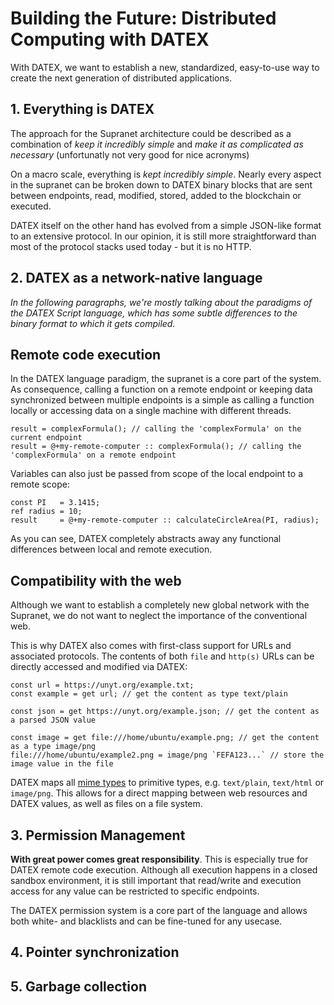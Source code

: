<!--
	{
		description: "An introduction",
		preview: "res/uix_banner.png",
		date: ~2023-04-26~,
		tag: "Developer",
		author: "unyt.org",
		authorRef: https://unyt.org
	};
-->


# Building the Future: Distributed Computing with DATEX

With DATEX, we want to establish a new, standardized, easy-to-use way to create the next generation of distributed applications.

## 1. Everything is DATEX

The approach for the Supranet architecture could be described as a combination of 
*keep it incredibly simple* and *make it as complicated as necessary* (unfortunatly not very good for nice acronyms)

On a macro scale, everything is *kept incredibly simple*. Nearly every aspect
in the supranet can be broken down to DATEX binary blocks that are sent between endpoints, read, modified, stored, added to the blockchain or executed.

DATEX itself on the other hand has evolved from a simple JSON-like format to an extensive protocol.
In our opinion, it is still more straightforward than most of the protocol stacks used today - but it is no HTTP.

## 2. DATEX as a network-native language

*In the following paragraphs, we're mostly talking about the paradigms of the DATEX Script language, which has some subtle differences to the binary format to which it gets compiled.*

## Remote code execution

In the DATEX language paradigm, the supranet is a core part of the system.
As consequence, calling a function on a remote endpoint or keeping data synchronized between multiple endpoints is a simple as calling a function locally or accessing data on a single machine with different threads.

```datex
result = complexFormula(); // calling the 'complexFormula' on the current endpoint
result = @+my-remote-computer :: complexFormula(); // calling the 'complexFormula' on a remote endpoint
```

Variables can also just be passed from scope of the local endpoint to a remote scope:
```datex
const PI   = 3.1415;
ref radius = 10;
result     = @+my-remote-computer :: calculateCircleArea(PI, radius);
```

As you can see, DATEX completely abstracts away any functional differences between local and remote execution.

## Compatibility with the web

Although we want to establish a completely new global network with the Supranet, we do not want to neglect the importance of the conventional web.

This is why DATEX also comes with first-class support for URLs and associated protocols.
The contents of both `file` and `http(s)` URLs can be directly accessed and modified via DATEX:
```datex
const url = https://unyt.org/example.txt;
const example = get url; // get the content as type text/plain
```
```datex
const json = get https://unyt.org/example.json; // get the content as a parsed JSON value
``````

```datex
const image = get file:///home/ubuntu/example.png; // get the content as a type image/png
file:///home/ubuntu/example2.png = image/png `FEFA123...` // store the image value in the file
```

DATEX maps all [mime types](https://www.iana.org/assignments/media-types/media-types.xhtml) to primitive types, e.g. `text/plain`, `text/html` or `image/png`. This allows for a direct mapping between web resources and DATEX values, as well as files on a file system.

## 3. Permission Management

**With great power comes great responsibility**. This is especially true for DATEX remote code execution.
Although all execution happens in a closed sandbox environment, it is still
important that read/write and execution access for any value can be restricted to specific endpoints.

The DATEX permission system is a core part of the language and allows both white- and blacklists and can be fine-tuned for any usecase. 

## 4. Pointer synchronization




## 5. Garbage collection


